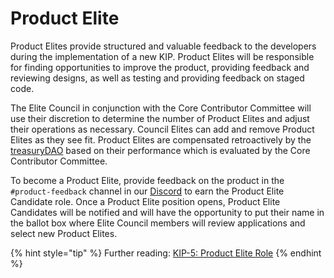 # Product Elite

Product Elites provide structured and valuable feedback to the developers during the implementation of a new KIP. Product Elites will be responsible for finding opportunities to improve the product, providing feedback and reviewing designs, as well as testing and providing feedback on staged code.

The Elite Council in conjunction with the Core Contributor Committee will use their discretion to determine the number of Product Elites and adjust their operations as necessary. Council Elites can add and remove Product Elites as they see fit. Product Elites are compensated retroactively by the [treasuryDAO](treasurydao.md) based on their performance which is evaluated by the Core Contributor Committee.

To become a Product Elite, provide feedback on the product in the `#product-feedback` channel in our [Discord](https://www.discord.gg/Kwenta) to earn the Product Elite Candidate role. Once a Product Elite position opens, Product Elite Candidates will be notified and will have the opportunity to put their name in the ballot box where Elite Council members will review applications and select new Product Elites.

{% hint style="tip" %}
Further reading: [KIP-5: Product Elite Role](https://kips.kwenta.io/kips/kip-5/)
{% endhint %}
